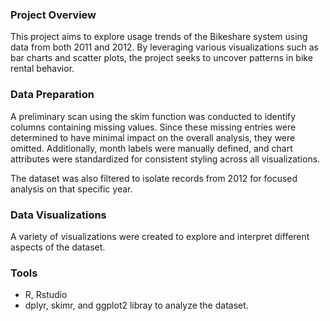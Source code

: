 ### Project Overview
This project aims to explore usage trends of the Bikeshare system using data from both 2011 and 2012. By leveraging various visualizations such as bar charts and scatter plots, the project seeks to uncover patterns in bike rental behavior.

### Data Preparation
A preliminary scan using the skim function was conducted to identify columns containing missing values. Since these missing entries were determined to have minimal impact on the overall analysis, they were omitted. Additionally, month labels were manually defined, and chart attributes were standardized for consistent styling across all visualizations.

The dataset was also filtered to isolate records from 2012 for focused analysis on that specific year.

### Data Visualizations
A variety of visualizations were created to explore and interpret different aspects of the dataset.

### Tools
- R, Rstudio
- dplyr, skimr, and ggplot2 libray to analyze the dataset.
